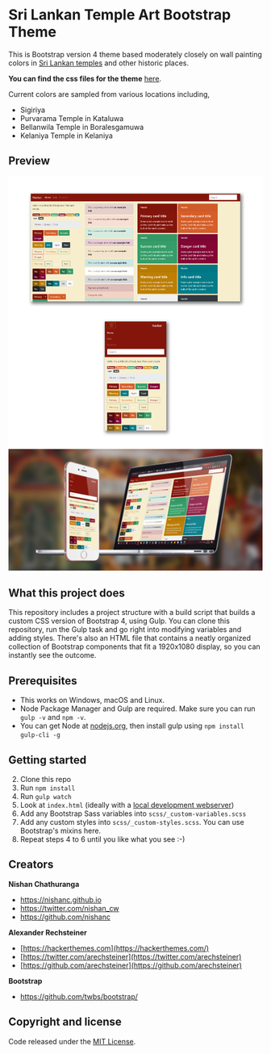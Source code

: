 
# Sri Lankan Temple Art Bootstrap Theme

This is Bootstrap version 4 theme based moderately closely on wall painting colors in [Sri Lankan temples](https://en.wikipedia.org/wiki/Category:Buddhist_temples_in_Sri_Lanka) and other historic places.

**You can find the css files for the theme** [here](https://github.com/nishanc/TempleArtTheme/tree/master/css).

Current colors are sampled from various locations including,

 - Sigiriya
 - Purvarama Temple in Kataluwa
 - Bellanwila Temple in Boralesgamuwa
 - Kelaniya Temple in Kelaniya

## Preview
![Theme Preview](Preview.jpg?raw=true "Theme Preview")
![Theme Preview](Preview2.jpg?raw=true "Theme Preview")
## What this project does

This repository includes a project structure with a build script that builds a custom CSS version of Bootstrap 4, using Gulp. You can
clone this repository, run the Gulp task and go right into modifying variables and adding styles. There's also an HTML file that contains
a neatly organized collection of Bootstrap components that fit a 1920x1080 display, so you can instantly see the outcome.

## Prerequisites

- This works on Windows, macOS and Linux.
- Node Package Manager and Gulp are required. Make sure you can run `gulp -v` and `npm -v`.
- You can get Node at [nodejs.org](https://nodejs.org), then install gulp using `npm install gulp-cli -g`

## Getting started

2. Clone this repo
3. Run `npm install`
4. Run `gulp watch`
4. Look at `index.html` (ideally with a [local development webserver](https://askubuntu.com/questions/377389/how-to-easily-start-a-webserver-in-any-folder))
5. Add any Bootstrap Sass variables into `scss/_custom-variables.scss`
6. Add any custom styles into `scss/_custom-styles.scss`. You can use Bootstrap's mixins here.
7. Repeat steps 4 to 6 until you like what you see :-)

## Creators

**Nishan Chathuranga**

- <https://nishanc.github.io>
- <https://twitter.com/nishan_cw>
- <https://github.com/nishanc>

**Alexander Rechsteiner**

-   [https://hackerthemes.com](https://hackerthemes.com/)
-   [https://twitter.com/arechsteiner](https://twitter.com/arechsteiner)
-   [https://github.com/arechsteiner](https://github.com/arechsteiner)

**Bootstrap**

- <https://github.com/twbs/bootstrap/>

## Copyright and license

Code released under the [MIT License](https://opensource.org/licenses/MIT).
